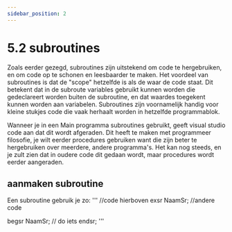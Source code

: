 ```yaml
---
sidebar_position: 2
---
```


# 5.2 subroutines

Zoals eerder gezegd, subroutines zijn uitstekend om code te hergebruiken, en om code op te schonen en leesbaarder te maken. Het voordeel van subroutines is dat de "scope" hetzelfde is als de waar de code staat. Dit betekent dat in de subroute variables gebruikt kunnen worden die gedeclareert worden buiten de subroutine, en dat waardes toegekent kunnen worden aan variabelen. Subroutines zijn voornamelijk handig voor kleine stukjes code die vaak herhaalt worden in hetzelfde programmablok.

Wanneer je in een Main programma subroutines gebruikt, geeft visual studio code aan dat dit wordt afgeraden. Dit heeft te maken met programmeer filosofie, je wilt eerder procedures gebruiken want die zijn beter te hergebruiken over meerdere, andere programma's. Het kan nog steeds, en je zult zien dat in oudere code dit gedaan wordt, maar procedures wordt eerder aangeraden.

## aanmaken subroutine

Een subroutine gebruik je zo:
'''
//code hierboven
exsr NaamSr;
//andere code

begsr NaamSr;
  // do iets
endsr;
'''

